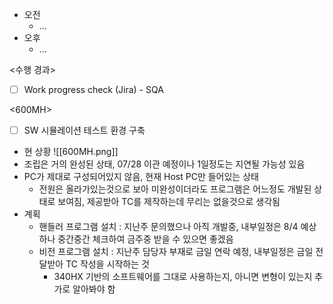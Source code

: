 - 오전
	- ...
- 오후
	- ...

<수행 경과>
- [ ] Work progress check (Jira) - SQA

<600MH>
- [ ] SW 시뮬레이션 테스트 환경 구축
- 현 상황
![[600MH.png]] 
- 조립은 거의 완성된 상태, 07/28 이관 예정이나 1일정도는 지연될 가능성 있음
- PC가 제대로 구성되어있지 않음, 현재 Host PC만 들어있는 상태
	- 전원은 올라가있는것으로 보아 미완성이더라도 프로그램은 어느정도 개발된 상태로 보여짐, 제공받아 TC를 제작하는데 무리는 없을것으로 생각됨
- 계획
	- 핸들러 프로그램 설치 : 지난주 문의했으나 아직 개발중, 내부일정은 8/4 예상하나 중간중간 체크하여 금주중 받을 수 있으면 좋겠음
	- 비전 프로그램 설치 : 지난주 담당자 부재로 금일 연락 예정, 내부일정은 금일 전달받아 TC 작성을 시작하는 것
		- 340HX 기반의 소프트웨어를 그대로 사용하는지, 아니면 변형이 있는지 추가로 알아봐야 함